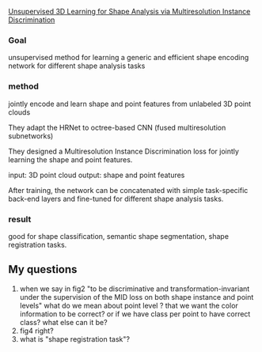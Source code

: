 [Unsupervised 3D Learning for Shape Analysis via Multiresolution Instance Discrimination](https://arxiv.org/pdf/2008.01068.pdf)

### Goal
unsupervised method for learning a generic and efficient shape encoding network for different shape analysis tasks

### method
jointly encode and learn shape and point features from unlabeled 3D point clouds

They adapt the HRNet to octree-based CNN (fused multiresolution subnetworks)

They designed a Multiresolution Instance Discrimination loss for jointly learning the shape and point features.

input: 3D point cloud
output: shape and point features

After training, the network can be concatenated with simple task-specific back-end layers and fine-tuned for different shape analysis tasks.

### result
good for shape classification, semantic shape segmentation, shape registration tasks.

My questions
---
1. when we say in fig2 "to be discriminative and transformation-invariant under the supervision of the MID loss on both shape instance and point levels" what do we mean about point level ? that we want the color information to be correct? or if we have class per point to have correct class? what else can it be?
2. fig4 right?
3. what is "shape registration task"?
